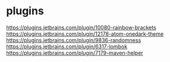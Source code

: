 # plugins
https://plugins.jetbrains.com/plugin/10080-rainbow-brackets <br>
https://plugins.jetbrains.com/plugin/12178-atom-onedark-theme <br>
https://plugins.jetbrains.com/plugin/9836-randomness <br>
https://plugins.jetbrains.com/plugin/6317-lombok <br>
https://plugins.jetbrains.com/plugin/7179-maven-helper
